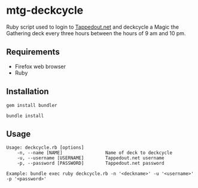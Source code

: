 # mtg-deckcycle

Ruby script used to login to [Tappedout.net](http://http://tappedout.net/) and deckcycle a Magic the Gathering deck every three hours between the hours of 9 am and 10 pm.

## Requirements
- Firefox web browser
- Ruby

## Installation
`gem install bundler`

`bundle install`

## Usage
```
Usage: deckcycle.rb [options]
    -n, --name [NAME]                Name of deck to deckcycle
    -u, --username [USERNAME]        Tappedout.net username
    -p, --password [PASSWORD]        Tappedout.net password
```
`Example: bundle exec ruby deckcycle.rb -n '<deckname>' -u '<username>' -p '<password>'`
